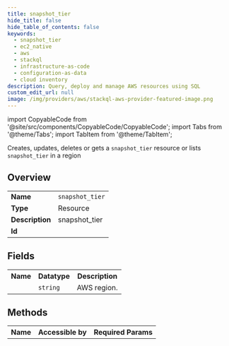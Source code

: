 ```yaml
---
title: snapshot_tier
hide_title: false
hide_table_of_contents: false
keywords:
  - snapshot_tier
  - ec2_native
  - aws
  - stackql
  - infrastructure-as-code
  - configuration-as-data
  - cloud inventory
description: Query, deploy and manage AWS resources using SQL
custom_edit_url: null
image: /img/providers/aws/stackql-aws-provider-featured-image.png
---
```


import CopyableCode from '@site/src/components/CopyableCode/CopyableCode';
import Tabs from '@theme/Tabs';
import TabItem from '@theme/TabItem';

Creates, updates, deletes or gets a <code>snapshot_tier</code> resource or lists <code>snapshot_tier</code> in a region

## Overview
<table><tbody>
<tr><td><b>Name</b></td><td><code>snapshot_tier</code></td></tr>
<tr><td><b>Type</b></td><td>Resource</td></tr>
<tr><td><b>Description</b></td><td>snapshot_tier</td></tr>
<tr><td><b>Id</b></td><td><CopyableCode code="aws.ec2_native.snapshot_tier" /></td></tr>
</tbody></table>

## Fields
<table><tbody><tr><th>Name</th><th>Datatype</th><th>Description</th></tr><tr><td><CopyableCode code="region" /></td><td><code>string</code></td><td>AWS region.</td></tr>
</tbody></table>

## Methods

<table><tbody>
  <tr>
    <th>Name</th>
    <th>Accessible by</th>
    <th>Required Params</th>
  </tr>
</tbody></table>






